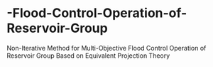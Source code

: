 # -Flood-Control-Operation-of-Reservoir-Group
Non-Iterative Method for Multi-Objective Flood Control Operation of Reservoir Group Based on Equivalent Projection Theory
